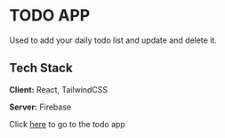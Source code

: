 # TODO APP

Used to add your daily todo list and update and delete it.




## Tech Stack

**Client:** React,  TailwindCSS

**Server:** Firebase

Click [here](https://todoappabhi.netlify.app) to go to the todo app
